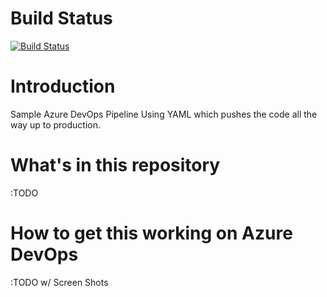 # Build Status

[![Build Status](https://dev.azure.com/theToDoCompany/theToDoApplication/_apis/build/status/venura9.azure-devops-yaml?branchName=master)](https://dev.azure.com/theToDoCompany/theToDoApplication/_build/latest?definitionId=8&branchName=master)

# Introduction
Sample Azure DevOps Pipeline Using YAML which pushes the code all the way up to production. 

# What's in this repository
:TODO

# How to get this working on Azure DevOps
:TODO w/ Screen Shots
